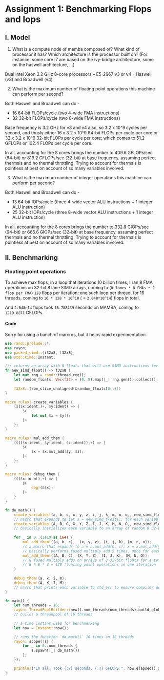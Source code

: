 # Assignment 1: Benchmarking Flops and Iops

## I. Model

1. What is a compute node of mamba composed of? What kind of processor it has? Which architecture is the processor built on? (For instance, some core i7 are based on the ivy-bridge architecture, some on the haswell architecture, ...)

Dual Intel Xeon 3.2 GHz 8-core processors – E5-2667 v3 or v4 - Haswell (v3) and Broadwell (v4)

2. What is the maximum number of floating point operations this machine can perform per second?

Both Haswell and Broadwell can do -

- 16 64-bit FLOPs/cycle (two 4-wide FMA instructions)
- 32 32-bit FLOPs/cycle (two 8-wide FMA instructions)

Base frequency is 3.2 GHz for v3 and v4 also, so 3.2 x 10^9 cycles per second, and thusly either 16 x 3.2 x 10^9 64-bit FLOPs per cycle per core or 32 x 3.2 x 10^9 32-bit FLOPs per cycle per core; which comes to 51.2 GFLOPs or 102.4 FLOPs per cycle per core.

In all, accounting for the 8 cores brings the number to 409.6 GFLOPs/sec (64-bit) or 819.2 GFLOPs/sec (32-bit) at base frequency, assuming perfect thermals and no thermal throttling. Trying to account for thermals is pointless at best on account of so many variables involved.

3. What is the maximum number of integer operations this machine can perform per second?

Both Haswell and Broadwell can do -

- 13 64-bit IOPs/cycle (three 4-wide vector ALU instructions + 1 integer ALU instruction)
- 25 32-bit IOPs/cycle (three 8-wide vector ALU instructions + 1 integer ALU instruction)

In all, accounting for the 8 cores brings the number to 332.8 GIOPs/sec (64-bit) or 665.6‬ GIOPs/sec (32-bit) at base frequency, assuming perfect thermals and no thermal throttling. Trying to account for thermals is pointless at best on account of so many variables involved.

## II. Benchmarking

### Floating point operations

To achieve max flops, in a loop that iterations 10 billion times, I ran 8 FMA operations on 32-bit 8 lane SIMD arrays, coming to (`8 lanes * 8 FMAs * 2 flop per FMA`) `128` flops per iteration; one such loop per thread, for 16 threads, coming to `16 * 128 * 10^10` ( = `2.048*10^14`) flops in total.

And `2.048e14` flops took `16.788439` seconds on MAMBA, coming to `1219.8871` GFLOPs. 

#### Code

Sorry for using a bunch of marcros, but it helps rapid experimentation.

```rust
use rand::prelude::*;
use rayon;
use packed_simd::{i32x8, f32x8};
use std::time::Instant;

/// returns an array with 8 floats that will use SIMD instructions for operations
fn new_simd_float() -> f32x8 {
    let mut rng = rand::thread_rng();
    let random_floats: Vec<f32> = (0..8).map(|_| rng.gen()).collect();
    
    f32x8::from_slice_unaligned(&random_floats[0..8])
}

macro_rules! create_variables {
    ($($x:ident,)+, $y:ident) => {
        $(
            let mut $x = $y();
        )+
    };
}

macro_rules! mul_add_them {
    ($(($x:ident, $y:ident, $z:ident)),+) => {
        $(
            $x = $x.mul_add($y, $z);
        )+
    };
}

macro_rules! debug_them {
    ($($x:ident),+) => {
        $(
            dbg!(&$x);
        )+
    }
}

fn do_math() {
    create_variables!(a, b, c, x, y, z, i, j, k, m, n, o,, new_simd_float);
    // macro that expands to let a = new_simd_float(); for each variable a, b, c...
    create_variables!(A, B, C, X, Y, Z, I, J, K, M, N, O,, new_simd_float);
    // basically initializes each variable to an array of random 8 32-bit floats that use SIMD operations 
    
    for _ in 0..(1e10 as i64) {
        mul_add_them!((a, b, c),  (x, y, z), (i, j, k), (m, n, o));
        // a macro that expands to a = a.mul_add(b, c); x = x.mul_add(y, z) and so on for each variable.
        // basically performs fused multiply add 5 times, once for each trio of variables.
        mul_add_them!((A, B, C), (X, Y, Z), (I, J, K), (M, N, O));
        // 8 fused multiply adds on arrays of 8 32-bit floats for a total of
        // 8 * 8 * 2 = 128 floating point operations in one iteration
    }
    
    debug_them!(a, x, i, m);
    debug_them!(A, X, I, M);    
    // macro that prints each variable to std_err to ensure compiler doesn't "optimize" away the computation
}

fn main() {
    let num_threads = 16;
    rayon::ThreadPoolBuilder::new().num_threads(num_threads).build_global().unwrap();
    // builds a threadpool of 16 threads
 
    // a time instant used for benchmarking
    let now = Instant::now();    

    // runs the function `do_math()` 16 times on 16 threads
    rayon::scope(|s| {
        for _ in 0..num_threads {
            s.spawn(|_| do_math())
        };
    });

    println!("In all, Took {:?} seconds. {:?} GFLOPS.", now.elapsed().as_secs_f32(), (128 * 10 * 16 ) as f32 / now.elapsed().as_secs_f32());
}

```
